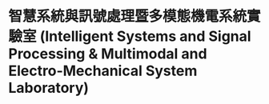 # 智慧系統與訊號處理暨多模態機電系統實驗室 (Intelligent Systems and Signal Processing & Multimodal and Electro-Mechanical System Laboratory)
